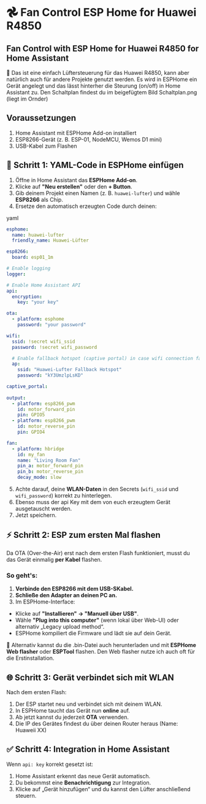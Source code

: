 # 𖣘 Fan Control ESP Home for Huawei R4850

## Fan Control with ESP Home for Huawei R4850 for Home Assistant

📌 Das ist eine einfach Lüftersteuerung für das Huawei R4850, kann aber natürlich auch für andere Projekte genutzt werden. Es wird in ESPHome ein Gerät angelegt und das lässt hinterher die Steurung (on/off) in Home Assistant zu. 
Den Schaltplan findest du im beigefügtem Bild Schaltplan.png (liegt im Ornder)

## Voraussetzungen

1. Home Assistant mit ESPHome Add-on installiert 
2. ESP8266-Gerät (z. B. ESP-01, NodeMCU, Wemos D1 mini) 
3. USB-Kabel zum Flashen 


## 📁 Schritt 1: YAML-Code in ESPHome einfügen

1. Öffne in Home Assistant das **ESPHome Add-on**.
2. Klicke auf **"Neu erstellen"** oder den **+ Button**.
3. Gib deinem Projekt einen Namen (z. B. `huawei-lufter`) und wähle **ESP8266** als Chip.
4. Ersetze den automatisch erzeugten Code durch deinen:

yaml

```yaml
esphome:
  name: huawei-lufter
  friendly_name: Huawei-Lüfter

esp8266:
  board: esp01_1m

# Enable logging
logger:

# Enable Home Assistant API
api:
  encryption:
    key: "your key"

ota:
  - platform: esphome
    password: "your password"

wifi:
  ssid: !secret wifi_ssid
  password: !secret wifi_password

  # Enable fallback hotspot (captive portal) in case wifi connection fails
  ap:
    ssid: "Huawei-Lufter Fallback Hotspot"
    password: "kY3UmzlpLsKD"

captive_portal:
  
output:
  - platform: esp8266_pwm
    id: motor_forward_pin
    pin: GPIO5
  - platform: esp8266_pwm
    id: motor_reverse_pin
    pin: GPIO4

fan:
  - platform: hbridge
    id: my_fan
    name: "Living Room Fan"
    pin_a: motor_forward_pin
    pin_b: motor_reverse_pin
    decay_mode: slow  
```

5. Achte darauf, deine **WLAN-Daten** in den Secrets (`wifi_ssid` und `wifi_password`) korrekt zu hinterlegen.
6. Ebenso muss der api Key mit dem von euch erzeugtem Gerät ausgetauscht werden.
7. Jetzt speichern.



## ⚡ Schritt 2: ESP zum ersten Mal flashen

Da OTA (Over-the-Air) erst nach dem ersten Flash funktioniert, musst du das Gerät einmalig **per Kabel** flashen.

### So geht's:

1. **Verbinde den ESP8266 mit dem USB-SKabel.**
2. **Schließe den Adapter an deinen PC an.**
3. Im ESPHome-Interface:
  * Klicke auf **"Installieren" → "Manuell über USB"**.
  * Wähle **"Plug into this computer"** (wenn lokal über Web-UI) oder alternativ „Legacy upload method“.
  * ESPHome kompiliert die Firmware und lädt sie auf dein Gerät.

📌 Alternativ kannst du die .bin-Datei auch herunterladen und mit **ESPHome Web flasher** oder **ESPTool** flashen. Den Web flasher nutze ich auch oft für die Erstinstallation.



## 🌐 Schritt 3: Gerät verbindet sich mit WLAN

Nach dem ersten Flash:

1. Der ESP startet neu und verbindet sich mit deinem WLAN.
2. In ESPHome taucht das Gerät nun **online** auf.
3. Ab jetzt kannst du jederzeit **OTA** verwenden.
4. Die IP des Gerätes findest du über deinen Router heraus (Name: Huaweii XX)



## ✅ Schritt 4: Integration in Home Assistant

Wenn `api: key` korrekt gesetzt ist:

1. Home Assistant erkennt das neue Gerät automatisch.
2. Du bekommst eine **Benachrichtigung** zur Integration.
3. Klicke auf „Gerät hinzufügen“ und du kannst den Lüfter anschließend steuern.
